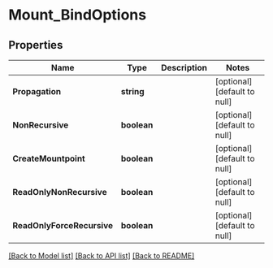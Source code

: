 # Mount_BindOptions

## Properties
Name | Type | Description | Notes
------------ | ------------- | ------------- | -------------
**Propagation** | **string** |  | [optional] [default to null]
**NonRecursive** | **boolean** |  | [optional] [default to null]
**CreateMountpoint** | **boolean** |  | [optional] [default to null]
**ReadOnlyNonRecursive** | **boolean** |  | [optional] [default to null]
**ReadOnlyForceRecursive** | **boolean** |  | [optional] [default to null]

[[Back to Model list]](../README.md#documentation-for-models) [[Back to API list]](../README.md#documentation-for-api-endpoints) [[Back to README]](../README.md)



